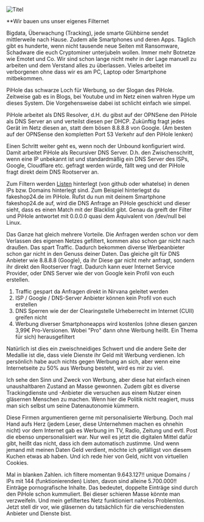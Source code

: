 ![Titel](https://user-images.githubusercontent.com/53258295/116553216-30443980-a8fa-11eb-9588-e51621fd3d89.png)

**Wir bauen uns unser eigenes Filternet

Bigdata, Überwachung (Tracking), jede smarte Glühbirne sendet mittlerweile nach Hause. Zudem alle Smartphones und deren Apps. Täglich gibt es hunderte, wenn nicht tausende neue Seiten mit Ransomware, Schadware die euch Cryptominer unterjubeln wollen. Immer mehr Botnetze wie Emotet und Co. Wir sind schon lange nicht mehr in der Lage manuell zu arbeiten und dem Verstand alles zu überlassen. Vieles arbeitet im verborgenen ohne dass wir es am PC, Laptop oder Smartphone mitbekommen.

PiHole das schwarze Loch für Werbung, so der Slogan des PiHole. Zeitweise gab es in Blogs, bei Youtube und im Netz einen wahren Hype um dieses System. Die Vorgehensweise dabei ist schlicht einfach wie simpel.

PiHole arbeitet als DNS Resolver, d.H. du gibst auf der OPNSene den PiHole als DNS Server an und verteilst diesen per DHCP. Zukünftig fragt jedes Gerät im Netz diesen an, statt dem bösen 8.8.8.8 von Google. (Am besten auf der OPNSense den kompletten Port 53 Verkehr auf den PiHole lenken)

Einen Schritt weiter geht es, wenn noch der Unbound konfiguriert wird. Damit arbeitet PiHole als Recursiver DNS Server. D.h. den Zwischenschritt, wenn eine IP unbekannt ist und standardmäßig ein DNS Server des ISPs, Google, Cloudflare etc. gefragt werden würde, fällt weg und der PiHole fragt direkt deim DNS Rootserver an.

Zum Filtern werden [Listen](https://github.com/topics/pihole-blocklists) hinterlegt (von github oder whatelse) in denen IPs bzw. Domains hinterlegt sind. Zum Beispiel hinterlegst du fakeshop24.de im PiHole. Rufst du nun mit deinem Smartphone fakeshop24.de auf, wird die DNS Anfrage an PiHole geschickt und dieser sieht, dass es einen Match mit der Blacklist gibt. Genau da greift der Filter und PiHole antwortet mit 0.0.0.0 quasi dem Äquivalent von /dev/null bei Linux.

Das Ganze hat gleich mehrere Vorteile. Die Anfragen werden schon vor dem Verlassen des eigenen Netzes gefiltert, kommen also schon gar nicht nach draußen. Das spart Traffic. Dadurch bekommen diverse Werbeanbieter schon gar nicht in den Genuss deiner Daten. Das gleiche gilt für DNS Anbieter wie 8.8.8.8 (Google), da ihr Diese gar nicht mehr anfragt, sondern ihr direkt den Rootserver fragt. Dadurch kann euer Internet Service Provider, oder DNS Server wie der von Google kein Profil von euch erstellen.

1. Traffic gespart da Anfragen direkt in Nirvana geleitet werden
2. ISP / Google / DNS-Server Anbieter können kein Profil von euch erstellen
3. DNS Sperren wie der der Clearingstelle Urheberrecht im Internet (CUII) greifen nicht
4. Werbung diverser Smartphoneapps wird kostenlos (ohne diesen ganzen 3,99€ Pro-Versionen. Wobei "Pro" dann ohne Werbung heißt. Ein Thema für sich) herausgefiltert

Natürlich ist dies ein zweischneidiges Schwert und die andere Seite der Medallie ist die, dass viele Dienste ihr Geld mit Werbung verdienen. Ich persönlich habe auch nichts gegen Werbung an sich, aber wenn eine Internetseite zu 50% aus Werbung besteht, wird es mir zu viel.

Ich sehe den Sinn und Zweck von Werbung, aber diese hat einfach einen unaushaltbaren Zustand an Masse gewonnen. Zudem gibt es diverse Trackingdienste und -Anbieter die versuchen aus einem Nutzer einen gläsernen Menschen zu machen. Wenn hier die Politik nicht reagiert, muss man sich selbst um seine Datenautonomie kümmern.

Diese Firmen argumentieren gerne mit personalisierte Werbung. Doch mal Hand aufs Herz (jedem Leser, diese Unternehmen machen es ohnehin nicht) vor dem Internet gab es Werbung im TV, Radio, Zeitung und evtl. Post die ebenso unpersonalisiert war. Nur weil es jetzt die digitalen Mittel dafür gibt, heißt das nicht, dass ich dem automatisch zustimme. Und wenn jemand mit meinen Daten Geld verdient, möchte ich gefälligst von diesem Kuchen etwas ab haben. Und ich rede hier von Geld, nicht von virtuellen Cookies.

Mal in blanken Zahlen. ich filtere momentan 9.643.127!! unique Domains / IPs mit 144 (funktionierenden) Listen, davon sind alleine 5.700.000!! Einträge pornografische Inhalte. Das bedeutet, doppelte Einträge sind durch den PiHole schon kummuliert. Bei dieser schieren Masse könnte man verzweifeln. Und mein gefiltertes Netz funktioniert nahelos Problemlos. Jetzt stell dir vor, wie gläsernen du tatsächlich für die verschiedensten Anbieter und Dienste bist.
